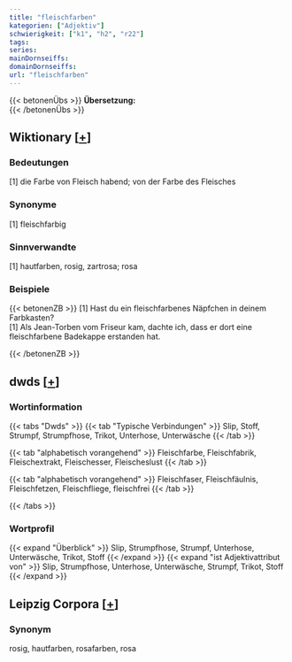 ```yaml
---
title: "fleischfarben"
kategorien: ["Adjektiv"]
schwierigkeit: ["k1", "h2", "r22"]
tags:
series:
mainDornseiffs:
domainDornseiffs:
url: "fleischfarben"
---
```


{{< betonenÜbs >}}
**Übersetzung:**  
{{< /betonenÜbs >}}

## Wiktionary [[+](https://de.wiktionary.org/wiki/fleischfarben)]

### Bedeutungen
[1] die Farbe von Fleisch habend; von der Farbe des Fleisches  

### Synonyme
[1] fleischfarbig  

### Sinnverwandte
[1] hautfarben, rosig, zartrosa; rosa  

### Beispiele
{{< betonenZB >}}
[1] Hast du ein fleischfarbenes Näpfchen in deinem Farbkasten?  
[1] Als Jean-Torben vom Friseur kam, dachte ich, dass er dort eine fleischfarbene Badekappe erstanden hat.  

{{< /betonenZB >}}


## dwds [[+](https://www.dwds.de/wb/fleischfarben)]

### Wortinformation
{{< tabs "Dwds" >}}
{{< tab "Typische Verbindungen" >}}
Slip, Stoff, Strumpf, Strumpfhose, Trikot, Unterhose, Unterwäsche
{{< /tab >}}

{{< tab "alphabetisch vorangehend" >}}
Fleischfarbe, Fleischfabrik, Fleischextrakt, Fleischesser, Fleischeslust
{{< /tab >}}

{{< tab "alphabetisch vorangehend" >}}
Fleischfaser, Fleischfäulnis, Fleischfetzen, Fleischfliege, fleischfrei
{{< /tab >}}

{{< /tabs >}}

### Wortprofil
{{< expand "Überblick" >}} Slip, Strumpfhose, Strumpf, Unterhose, Unterwäsche, Trikot, Stoff {{< /expand >}}
{{< expand "ist Adjektivattribut von" >}} Slip, Strumpfhose, Unterhose, Unterwäsche, Strumpf, Trikot, Stoff {{< /expand >}}

## Leipzig Corpora [[+](https://corpora.uni-leipzig.de/en/res?word=fleischfarben&corpusId=deu_newscrawl-public_2018)]


### Synonym
rosig, hautfarben, rosafarben, rosa

